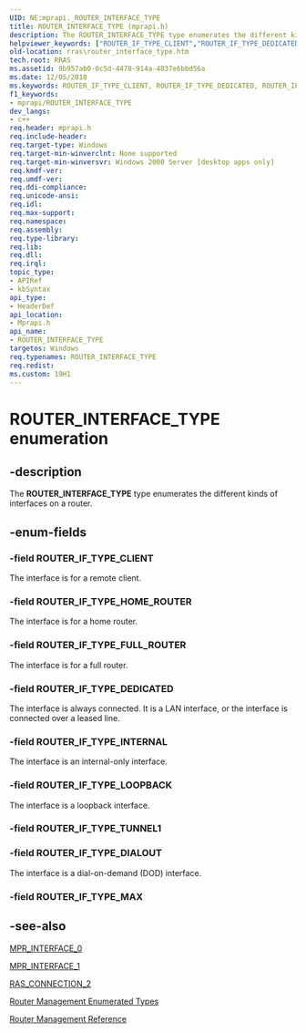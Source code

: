 ```yaml
---
UID: NE:mprapi._ROUTER_INTERFACE_TYPE
title: ROUTER_INTERFACE_TYPE (mprapi.h)
description: The ROUTER_INTERFACE_TYPE type enumerates the different kinds of interfaces on a router.helpviewer_keywords: ["ROUTER_IF_TYPE_CLIENT","ROUTER_IF_TYPE_DEDICATED","ROUTER_IF_TYPE_DIALOUT","ROUTER_IF_TYPE_FULL_ROUTER","ROUTER_IF_TYPE_HOME_ROUTER","ROUTER_IF_TYPE_INTERNAL","ROUTER_IF_TYPE_LOOPBACK","ROUTER_INTERFACE_TYPE","ROUTER_INTERFACE_TYPE enumeration [RAS]","_mpr_router_interface_type","mprapi/ROUTER_IF_TYPE_CLIENT","mprapi/ROUTER_IF_TYPE_DEDICATED","mprapi/ROUTER_IF_TYPE_DIALOUT","mprapi/ROUTER_IF_TYPE_FULL_ROUTER","mprapi/ROUTER_IF_TYPE_HOME_ROUTER","mprapi/ROUTER_IF_TYPE_INTERNAL","mprapi/ROUTER_IF_TYPE_LOOPBACK","mprapi/ROUTER_INTERFACE_TYPE","rras.router_interface_type"]
old-location: rras\router_interface_type.htm
tech.root: RRAS
ms.assetid: 9b957ab0-0c5d-4478-914a-4837e6bbd56a
ms.date: 12/05/2018
ms.keywords: ROUTER_IF_TYPE_CLIENT, ROUTER_IF_TYPE_DEDICATED, ROUTER_IF_TYPE_DIALOUT, ROUTER_IF_TYPE_FULL_ROUTER, ROUTER_IF_TYPE_HOME_ROUTER, ROUTER_IF_TYPE_INTERNAL, ROUTER_IF_TYPE_LOOPBACK, ROUTER_INTERFACE_TYPE, ROUTER_INTERFACE_TYPE enumeration [RAS], _mpr_router_interface_type, mprapi/ROUTER_IF_TYPE_CLIENT, mprapi/ROUTER_IF_TYPE_DEDICATED, mprapi/ROUTER_IF_TYPE_DIALOUT, mprapi/ROUTER_IF_TYPE_FULL_ROUTER, mprapi/ROUTER_IF_TYPE_HOME_ROUTER, mprapi/ROUTER_IF_TYPE_INTERNAL, mprapi/ROUTER_IF_TYPE_LOOPBACK, mprapi/ROUTER_INTERFACE_TYPE, rras.router_interface_type
f1_keywords:
- mprapi/ROUTER_INTERFACE_TYPE
dev_langs:
- c++
req.header: mprapi.h
req.include-header: 
req.target-type: Windows
req.target-min-winverclnt: None supported
req.target-min-winversvr: Windows 2000 Server [desktop apps only]
req.kmdf-ver: 
req.umdf-ver: 
req.ddi-compliance: 
req.unicode-ansi: 
req.idl: 
req.max-support: 
req.namespace: 
req.assembly: 
req.type-library: 
req.lib: 
req.dll: 
req.irql: 
topic_type:
- APIRef
- kbSyntax
api_type:
- HeaderDef
api_location:
- Mprapi.h
api_name:
- ROUTER_INTERFACE_TYPE
targetos: Windows
req.typenames: ROUTER_INTERFACE_TYPE
req.redist: 
ms.custom: 19H1
---
```


# ROUTER_INTERFACE_TYPE enumeration


## -description


The 
<b>ROUTER_INTERFACE_TYPE</b> type enumerates the different kinds of interfaces on a router.


## -enum-fields




### -field ROUTER_IF_TYPE_CLIENT

The interface is for a remote client.


### -field ROUTER_IF_TYPE_HOME_ROUTER

The interface is for a home router.


### -field ROUTER_IF_TYPE_FULL_ROUTER

The interface is for a full router.


### -field ROUTER_IF_TYPE_DEDICATED

The interface is always connected. It is a LAN interface, or the interface is connected over a leased line.


### -field ROUTER_IF_TYPE_INTERNAL

The interface is an internal-only interface.


### -field ROUTER_IF_TYPE_LOOPBACK

The interface is a loopback interface.


### -field ROUTER_IF_TYPE_TUNNEL1


### -field ROUTER_IF_TYPE_DIALOUT

The interface is a dial-on-demand (DOD) interface.


### -field ROUTER_IF_TYPE_MAX




## -see-also




<a href="https://docs.microsoft.com/windows/desktop/api/mprapi/ns-mprapi-mpr_interface_0">MPR_INTERFACE_0</a>



<a href="https://docs.microsoft.com/windows/desktop/api/mprapi/ns-mprapi-mpr_interface_1">MPR_INTERFACE_1</a>



<a href="https://docs.microsoft.com/windows/desktop/api/mprapi/ns-mprapi-ras_connection_2">RAS_CONNECTION_2</a>



<a href="https://docs.microsoft.com/windows/desktop/RRAS/router-management-enumerations">Router Management Enumerated Types</a>



<a href="https://docs.microsoft.com/windows/desktop/RRAS/router-management-reference">Router Management Reference</a>
 

 

